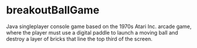# breakoutBallGame
Java singleplayer console game based on the 1970s Atari Inc. arcade game, where the player must use a digital paddle to launch a moving ball and destroy a layer of bricks that line the top third of the screen.

